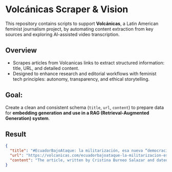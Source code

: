 # Volcánicas Scraper & Vision 

This repository contains scripts to support **Volcánicas**, a Latin American feminist journalism project, by automating content extraction from key sources and exploring AI-assisted video transcription.

## Overview

- Scrapes articles from Volcanicas links to extract structured information: title, URL, and detailed content.
- Designed to enhance research and editorial workflows with feminist tech principles: autonomy, transparency, and ethical storytelling.

 
## **Goal:** 

Create a clean and consistent schema (`title`, `url`, `content`) to prepare data for **embedding generation and use in a RAG (Retrieval-Augmented Generation) system**.

## Result
```json
{
  "title": "#EcuadorBajoAtaque: la militarización, esa nueva “democracia”",
  "url": "https://volcanicas.com/ecuadorbajoataque-la-militarizacion-esa-nueva-democracia/",
  "content": "The article, written by Cristina Burneo Salazar and dated May 13, 2025, critically examines the militarization in Ecuador under President Daniel Noboa following events beginning January 2024. It highlights the declaration of an internal armed conflict, the enactment of restrictive decrees, and the rise of a militarized government model promoting a cult of military heroism and security spectacle. The article covers human rights violations including prison abuses, extrajudicial killings, forced disappearances, and racial profiling, along with accusations of political manipulation and corruption by Noboa's administration. The militarization extends to controlling territories for megamining and private interests, accompanied by social fragmentation and protests against authoritarian practices. The piece concludes by situating Noboa's policies within a broader context of neoliberal exploitation, political repression, and alleged electoral fraud, warning of ongoing social and environmental consequences."
}
